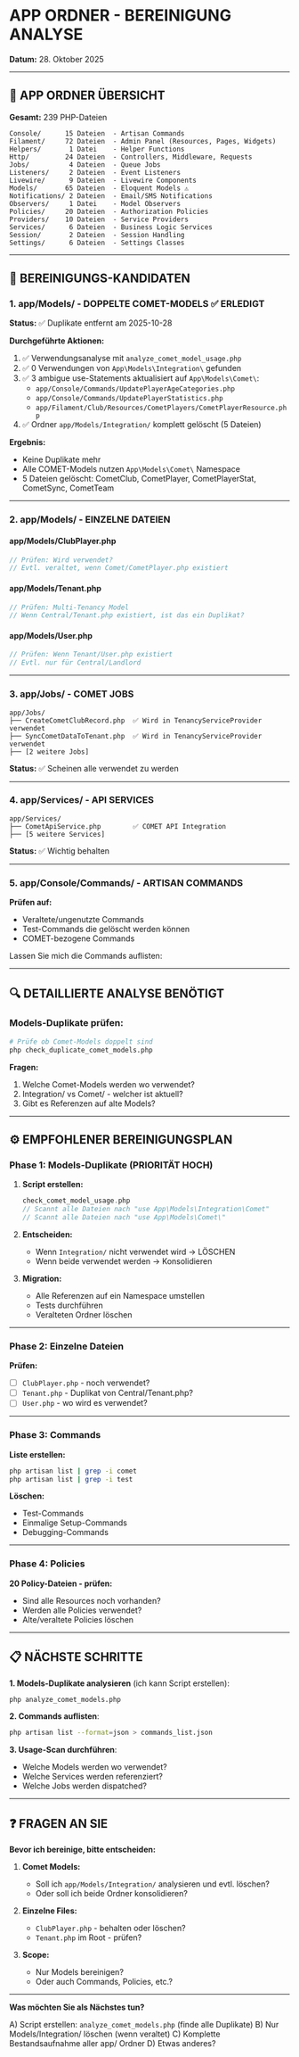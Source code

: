 # APP ORDNER - BEREINIGUNG ANALYSE

**Datum:** 28. Oktober 2025

---

## 📂 APP ORDNER ÜBERSICHT

**Gesamt:** 239 PHP-Dateien

```
Console/      15 Dateien  - Artisan Commands
Filament/     72 Dateien  - Admin Panel (Resources, Pages, Widgets)
Helpers/       1 Datei    - Helper Functions
Http/         24 Dateien  - Controllers, Middleware, Requests
Jobs/          4 Dateien  - Queue Jobs
Listeners/     2 Dateien  - Event Listeners
Livewire/      9 Dateien  - Livewire Components
Models/       65 Dateien  - Eloquent Models ⚠️
Notifications/ 2 Dateien  - Email/SMS Notifications
Observers/     1 Datei    - Model Observers
Policies/     20 Dateien  - Authorization Policies
Providers/    10 Dateien  - Service Providers
Services/      6 Dateien  - Business Logic Services
Session/       2 Dateien  - Session Handling
Settings/      6 Dateien  - Settings Classes
```

---

## 🎯 BEREINIGUNGS-KANDIDATEN

### 1. **app/Models/** - DOPPELTE COMET-MODELS ✅ **ERLEDIGT**

**Status:** ✅ Duplikate entfernt am 2025-10-28

**Durchgeführte Aktionen:**
1. ✅ Verwendungsanalyse mit `analyze_comet_model_usage.php`
2. ✅ 0 Verwendungen von `App\Models\Integration\` gefunden
3. ✅ 3 ambigue use-Statements aktualisiert auf `App\Models\Comet\`:
   - `app/Console/Commands/UpdatePlayerAgeCategories.php`
   - `app/Console/Commands/UpdatePlayerStatistics.php`
   - `app/Filament/Club/Resources/CometPlayers/CometPlayerResource.php`
4. ✅ Ordner `app/Models/Integration/` komplett gelöscht (5 Dateien)

**Ergebnis:** 
- Keine Duplikate mehr
- Alle COMET-Models nutzen `App\Models\Comet\` Namespace
- 5 Dateien gelöscht: CometClub, CometPlayer, CometPlayerStat, CometSync, CometTeam

---

### 2. **app/Models/** - EINZELNE DATEIEN

#### **app/Models/ClubPlayer.php**
```php
// Prüfen: Wird verwendet?
// Evtl. veraltet, wenn Comet/CometPlayer.php existiert
```

#### **app/Models/Tenant.php**
```php
// Prüfen: Multi-Tenancy Model
// Wenn Central/Tenant.php existiert, ist das ein Duplikat?
```

#### **app/Models/User.php**
```php
// Prüfen: Wenn Tenant/User.php existiert
// Evtl. nur für Central/Landlord
```

---

### 3. **app/Jobs/** - COMET JOBS

```
app/Jobs/
├── CreateCometClubRecord.php  ✅ Wird in TenancyServiceProvider verwendet
├── SyncCometDataToTenant.php  ✅ Wird in TenancyServiceProvider verwendet
├── [2 weitere Jobs]
```

**Status:** ✅ Scheinen alle verwendet zu werden

---

### 4. **app/Services/** - API SERVICES

```
app/Services/
├── CometApiService.php        ✅ COMET API Integration
├── [5 weitere Services]
```

**Status:** ✅ Wichtig behalten

---

### 5. **app/Console/Commands/** - ARTISAN COMMANDS

**Prüfen auf:**
- Veraltete/ungenutzte Commands
- Test-Commands die gelöscht werden können
- COMET-bezogene Commands

Lassen Sie mich die Commands auflisten:

---

## 🔍 DETAILLIERTE ANALYSE BENÖTIGT

### **Models-Duplikate prüfen:**

```bash
# Prüfe ob Comet-Models doppelt sind
php check_duplicate_comet_models.php
```

**Fragen:**
1. Welche Comet-Models werden wo verwendet?
2. Integration/ vs Comet/ - welcher ist aktuell?
3. Gibt es Referenzen auf alte Models?

---

## ⚙️ EMPFOHLENER BEREINIGUNGSPLAN

### **Phase 1: Models-Duplikate** (PRIORITÄT HOCH)

1. **Script erstellen:**
   ```php
   check_comet_model_usage.php
   // Scannt alle Dateien nach "use App\Models\Integration\Comet"
   // Scannt alle Dateien nach "use App\Models\Comet\"
   ```

2. **Entscheiden:**
   - Wenn `Integration/` nicht verwendet wird → LÖSCHEN
   - Wenn beide verwendet werden → Konsolidieren

3. **Migration:**
   - Alle Referenzen auf ein Namespace umstellen
   - Tests durchführen
   - Veralteten Ordner löschen

---

### **Phase 2: Einzelne Dateien**

**Prüfen:**
- [ ] `ClubPlayer.php` - noch verwendet?
- [ ] `Tenant.php` - Duplikat von Central/Tenant.php?
- [ ] `User.php` - wo wird es verwendet?

---

### **Phase 3: Commands**

**Liste erstellen:**
```bash
php artisan list | grep -i comet
php artisan list | grep -i test
```

**Löschen:**
- Test-Commands
- Einmalige Setup-Commands
- Debugging-Commands

---

### **Phase 4: Policies**

**20 Policy-Dateien - prüfen:**
- Sind alle Resources noch vorhanden?
- Werden alle Policies verwendet?
- Alte/veraltete Policies löschen

---

## 📋 NÄCHSTE SCHRITTE

**1. Models-Duplikate analysieren** (ich kann Script erstellen):
```bash
php analyze_comet_models.php
```

**2. Commands auflisten**:
```bash
php artisan list --format=json > commands_list.json
```

**3. Usage-Scan durchführen**:
- Welche Models werden wo verwendet?
- Welche Services werden referenziert?
- Welche Jobs werden dispatched?

---

## ❓ FRAGEN AN SIE

**Bevor ich bereinige, bitte entscheiden:**

1. **Comet Models:**
   - Soll ich `app/Models/Integration/` analysieren und evtl. löschen?
   - Oder soll ich beide Ordner konsolidieren?

2. **Einzelne Files:**
   - `ClubPlayer.php` - behalten oder löschen?
   - `Tenant.php` im Root - prüfen?

3. **Scope:**
   - Nur Models bereinigen?
   - Oder auch Commands, Policies, etc.?

---

**Was möchten Sie als Nächstes tun?**

A) Script erstellen: `analyze_comet_models.php` (finde alle Duplikate)
B) Nur Models/Integration/ löschen (wenn veraltet)
C) Komplette Bestandsaufnahme aller app/ Ordner
D) Etwas anderes?
